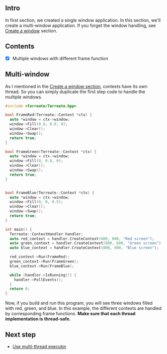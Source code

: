 ## Intro
In first section, we created a single window application. In this section, we'll create a multi-window application. If you forget the window handling, see [Create a window](./window.md) section.

## Contents
- [x] Multiple windows with different frame function

## Multi-window
As I mentioned in the [Create a window section](./window.md), contexts have its own thread. So you can simply duplicate the first step code to handle the multiple windows.
```cpp
#include <Terreate/Terreate.hpp>

bool FrameRed(Terreate::Context *ctx) {
  auto *window = ctx->window;
  window->Fill(0.8, 0.0, 0);
  window->Clear();
  window->Swap();
  return true;
}

bool FrameGreen(Terreate::Context *ctx) {
  auto *window = ctx->window;
  window->Fill(0, 0.8, 0);
  window->Clear();
  window->Swap();
  return true;
}


bool FrameBlue(Terreate::Context *ctx) {
  auto *window = ctx->window;
  window->Fill(0, 0, 0.5);
  window->Clear();
  window->Swap();
  return true;
}

int main() {
  Terreate::ContextHandler handler;
  auto red_context = handler.CreateContext(800, 600, "Red screen");
  auto green_context = handler.CreateContext(800, 600, "Green screen");
  auto blue_context = handler.CreateContext(800, 600, "Blue screen");

  red_context->Run(FrameRed);
  green_context->Run(FrameGreen);
  blue_context->Run(FrameBlue);

  while (handler->IsRunning()) {
    handler->PollEvents();
  }
  return 0;
}
```

Now, if you build and run this program, you will see three windows filled with red, green, and blue. In this example, the different contexts are handled by corresponding frame functions. **Make sure that each thread implementation is thread-safe.**

## Next step
- [Use multi-thread executor](guide/executor.md)
